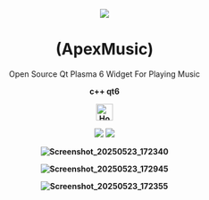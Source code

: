 
<p align="center">
  <img src="https://i.postimg.cc/JhMRf2RZ/claudemods-03-17-2025.gif">
</p>





<h1 align="center">(ApexMusic)</h1>




<div align="center">
Open Source Qt Plasma 6 Widget For Playing Music




<strong>c++ qt6 <strong>


<div align="center">
  <a href="https://www.deepseek.com/" target="_blank">
    <img alt="Homepage" src="https://i.postimg.cc/Hs2vbbZ8/Deep-Seek-Homepage.png" style="height: 30px; width: auto;">
  </a>


  <a href="https://archlinux.org/" target="_blank"><img src="https://img.shields.io/badge/OS-Arch-0000FF?style=for-the-badge&logo=linux" /></a>
<a href="https://cachyos.org/" target="_blank"><img src="https://img.shields.io/badge/DISTRO-CachyOS-00FFFF?style=for-the-badge&logo=CachyOS" /></a>



![Screenshot_20250523_172340](https://github.com/user-attachments/assets/9c63cb5a-1ce4-4b30-84c0-17f87e9a3118)

![Screenshot_20250523_172945](https://github.com/user-attachments/assets/2eede114-bcc2-4f55-8101-615b9c20b409)

![Screenshot_20250523_172355](https://github.com/user-attachments/assets/f36b7311-49ba-4115-9883-99a5cc4c4ce6)
